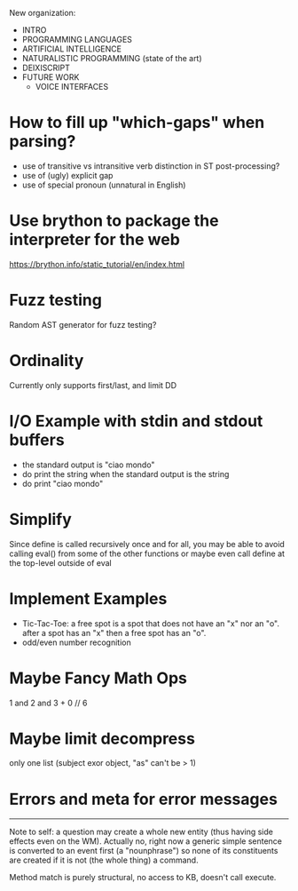 New organization:

- INTRO
- PROGRAMMING LANGUAGES
- ARTIFICIAL INTELLIGENCE
- NATURALISTIC PROGRAMMING (state of the art)
- DEIXISCRIPT
- FUTURE WORK
    - VOICE INTERFACES




# How to fill up "which-gaps" when parsing?
- use of transitive vs intransitive verb distinction in ST post-processing?
- use of (ugly) explicit gap
- use of special pronoun (unnatural in English)

# Use brython to package the interpreter for the web
https://brython.info/static_tutorial/en/index.html

# Fuzz testing
Random AST generator for fuzz testing?

# Ordinality
Currently only supports first/last, and limit DD

# I/O Example with stdin and stdout buffers
- the standard output is "ciao mondo"
- do print the string when the standard output is the string
- do print "ciao mondo"

# Simplify
Since define is called recursively once and for all, you may be able to avoid calling eval() from some of the other functions or maybe even call define at the top-level outside of eval

# Implement Examples
- Tic-Tac-Toe: a free spot is a spot that does not have an "x" nor an "o". after a spot has an "x" then a free spot has an "o".
- odd/even number recognition

# Maybe Fancy Math Ops
1 and 2 and 3 + 0 // 6

# Maybe limit decompress
only one list (subject exor object, "as" can't be > 1)

# Errors and meta for error messages


---------------------
Note to self: a question may create a whole new entity (thus having side effects even on the WM). Actually no, right now a generic simple sentence is converted to an event first (a "nounphrase") so none of its constituents are created if it is not (the whole thing) a command.

Method match is purely structural, no access to KB, doesn't call execute.